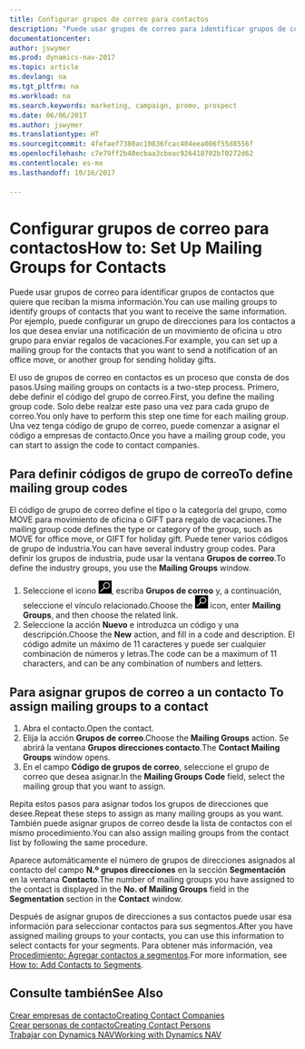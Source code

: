 ```yaml
---
title: Configurar grupos de correo para contactos
description: "Puede usar grupos de correo para identificar grupos de contactos que deben recibir la misma información, por ejemplo, para una campaña de marketing o una promoción."
documentationcenter: 
author: jswymer
ms.prod: dynamics-nav-2017
ms.topic: article
ms.devlang: na
ms.tgt_pltfrm: na
ms.workload: na
ms.search.keywords: marketing, campaign, promo, prospect
ms.date: 06/06/2017
ms.author: jswymer
ms.translationtype: HT
ms.sourcegitcommit: 4fefaef7380ac10836fcac404eea006f55d8556f
ms.openlocfilehash: c7e79ff2b40ecbaa3cbeac926418702b70272d62
ms.contentlocale: es-mx
ms.lasthandoff: 10/16/2017

---
```

# <a name="how-to-set-up-mailing-groups-for-contacts"></a><span data-ttu-id="77fca-103">Configurar grupos de correo para contactos</span><span class="sxs-lookup"><span data-stu-id="77fca-103">How to: Set Up Mailing Groups for Contacts</span></span>
<span data-ttu-id="77fca-104">Puede usar grupos de correo para identificar grupos de contactos que quiere que reciban la misma información.</span><span class="sxs-lookup"><span data-stu-id="77fca-104">You can use mailing groups to identify groups of contacts that you want to receive the same information.</span></span> <span data-ttu-id="77fca-105">Por ejemplo, puede configurar un grupo de direcciones para los contactos a los que desea enviar una notificación de un movimiento de oficina u otro grupo para enviar regalos de vacaciones.</span><span class="sxs-lookup"><span data-stu-id="77fca-105">For example, you can set up a mailing group for the contacts that you want to send a notification of an office move, or another group for sending holiday gifts.</span></span>

<span data-ttu-id="77fca-106">El uso de grupos de correo en contactos es un proceso que consta de dos pasos.</span><span class="sxs-lookup"><span data-stu-id="77fca-106">Using mailing groups on contacts is a two-step process.</span></span> <span data-ttu-id="77fca-107">Primero, debe definir el código del grupo de correo.</span><span class="sxs-lookup"><span data-stu-id="77fca-107">First, you define the mailing group code.</span></span> <span data-ttu-id="77fca-108">Solo debe realzar este paso una vez para cada grupo de correo.</span><span class="sxs-lookup"><span data-stu-id="77fca-108">You only have to perform this step one time for each mailing group.</span></span> <span data-ttu-id="77fca-109">Una vez tenga código de grupo de correo, puede comenzar a asignar el código a empresas de contacto.</span><span class="sxs-lookup"><span data-stu-id="77fca-109">Once you have a mailing group code, you can start to assign the code to contact companies.</span></span>

## <a name="to-define-mailing-group-codes"></a><span data-ttu-id="77fca-110">Para definir códigos de grupo de correo</span><span class="sxs-lookup"><span data-stu-id="77fca-110">To define mailing group codes</span></span>
<span data-ttu-id="77fca-111">El código de grupo de correo define el tipo o la categoría del grupo, como MOVE para movimiento de oficina o GIFT para regalo de vacaciones.</span><span class="sxs-lookup"><span data-stu-id="77fca-111">The mailing group code defines the type or category of the group, such as MOVE for office move, or GIFT for holiday gift.</span></span> <span data-ttu-id="77fca-112">Puede tener varios códigos de grupo de industria.</span><span class="sxs-lookup"><span data-stu-id="77fca-112">You can have several industry group codes.</span></span> <span data-ttu-id="77fca-113">Para definir los grupos de industria, pude usar la ventana **Grupos de correo**.</span><span class="sxs-lookup"><span data-stu-id="77fca-113">To define the industry groups, you use the **Mailing Groups** window.</span></span>

1. <span data-ttu-id="77fca-114">Seleccione el icono ![Buscar página o informe](media/ui-search/search_small.png "icono Buscar página o informe"), escriba **Grupos de correo** y, a continuación, seleccione el vínculo relacionado.</span><span class="sxs-lookup"><span data-stu-id="77fca-114">Choose the ![Search for Page or Report](media/ui-search/search_small.png "Search for Page or Report icon") icon, enter **Mailing Groups**, and then choose the related link.</span></span>
2. <span data-ttu-id="77fca-115">Seleccione la acción **Nuevo** e introduzca un código y una descripción.</span><span class="sxs-lookup"><span data-stu-id="77fca-115">Choose the **New** action, and fill in a code and description.</span></span> <span data-ttu-id="77fca-116">El código admite un máximo de 11 caracteres y puede ser cualquier combinación de números y letras.</span><span class="sxs-lookup"><span data-stu-id="77fca-116">The code can be a maximum of 11 characters, and can be any combination of numbers and letters.</span></span>

## <span data-ttu-id="77fca-117"><a name="AssignMailGroupContact"></a> Para asignar grupos de correo a un contacto</span><span class="sxs-lookup"><span data-stu-id="77fca-117"><a name="AssignMailGroupContact"></a> To assign mailing groups to a contact</span></span>
1. <span data-ttu-id="77fca-118">Abra el contacto.</span><span class="sxs-lookup"><span data-stu-id="77fca-118">Open the contact.</span></span>
2. <span data-ttu-id="77fca-119">Elija la acción **Grupos de correo**.</span><span class="sxs-lookup"><span data-stu-id="77fca-119">Choose the **Mailing Groups** action.</span></span> <span data-ttu-id="77fca-120">Se abrirá la ventana **Grupos direcciones contacto**.</span><span class="sxs-lookup"><span data-stu-id="77fca-120">The **Contact Mailing Groups** window opens.</span></span>
3. <span data-ttu-id="77fca-121">En el campo **Código de grupos de correo**, seleccione el grupo de correo que desea asignar.</span><span class="sxs-lookup"><span data-stu-id="77fca-121">In the **Mailing Groups Code** field, select the mailing group that you want to assign.</span></span>

<span data-ttu-id="77fca-122">Repita estos pasos para asignar todos los grupos de direcciones que desee.</span><span class="sxs-lookup"><span data-stu-id="77fca-122">Repeat these steps to assign as many mailing groups as you want.</span></span> <span data-ttu-id="77fca-123">También puede asignar grupos de correo desde la lista de contactos con el mismo procedimiento.</span><span class="sxs-lookup"><span data-stu-id="77fca-123">You can also assign mailing groups from the contact list by following the same procedure.</span></span>

<span data-ttu-id="77fca-124">Aparece automáticamente el número de grupos de direcciones asignados al contacto del campo **N.º grupos direcciones** en la sección **Segmentación** en la ventana **Contacto**.</span><span class="sxs-lookup"><span data-stu-id="77fca-124">The number of mailing groups you have assigned to the contact is displayed in the **No. of Mailing Groups** field in the **Segmentation** section in the **Contact** window.</span></span>

<span data-ttu-id="77fca-125">Después de asignar grupos de direcciones a sus contactos puede usar esa información para seleccionar contactos para sus segmentos.</span><span class="sxs-lookup"><span data-stu-id="77fca-125">After you have assigned mailing groups to your contacts, you can use this information to select contacts for your segments.</span></span> <span data-ttu-id="77fca-126">Para obtener más información, vea [Procedimiento: Agregar contactos a segmentos](marketing-add-contact-segment.md).</span><span class="sxs-lookup"><span data-stu-id="77fca-126">For more information, see [How to: Add Contacts to Segments](marketing-add-contact-segment.md).</span></span>

## <a name="see-also"></a><span data-ttu-id="77fca-127">Consulte también</span><span class="sxs-lookup"><span data-stu-id="77fca-127">See Also</span></span>
[<span data-ttu-id="77fca-128">Crear empresas de contacto</span><span class="sxs-lookup"><span data-stu-id="77fca-128">Creating Contact Companies</span></span>](marketing-create-contact-companies.md)  
[<span data-ttu-id="77fca-129">Crear personas de contacto</span><span class="sxs-lookup"><span data-stu-id="77fca-129">Creating Contact Persons</span></span>](marketing-create-contact-persons.md)  
[<span data-ttu-id="77fca-130">Trabajar con Dynamics NAV</span><span class="sxs-lookup"><span data-stu-id="77fca-130">Working with Dynamics NAV</span></span>](ui-work-product.md)

